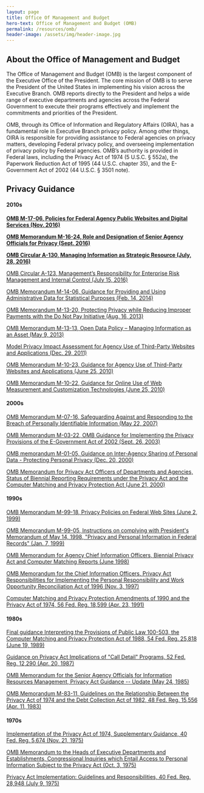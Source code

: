 ```yaml
---
layout: page
title: Office Of Management and Budget
hero-text: Office of Management and Budget (OMB)
permalink: /resources/omb/
header-image: /assets/img/header-image.jpg
---
```

## About the Office of Management and Budget
The Office of Management and Budget (OMB) is the largest component of the Executive Office of the President. The core mission of OMB is to serve the President of the United States in implementing his vision across the Executive Branch. OMB reports directly to the President and helps a wide range of executive departments and agencies across the Federal Government to execute their programs effectively and implement the commitments and priorities of the President.

OMB, through its Office of Information and Regulatory Affairs (OIRA), has a fundamental role in Executive Branch privacy policy. Among other things, OIRA is responsible for providing assistance to Federal agencies on privacy matters, developing Federal privacy policy, and overseeing implementation of privacy policy by Federal agencies. OMB’s authority is provided in Federal laws, including the Privacy Act of 1974 (5 U.S.C. § 552a), the Paperwork Reduction Act of 1995 (44 U.S.C. chapter 35), and the E-Government Act of 2002 (44 U.S.C. § 3501 note).


## Privacy Guidance
#### 2010s
  <a href="https://www.whitehouse.gov/sites/default/files/omb/memoranda/2017/m-17-06.pdf"><b>OMB M-17-06, Policies for Federal Agency Public Websites and Digital Services (Nov. 2016)</b></a>

  <a href="https://www.whitehouse.gov/sites/default/files/omb/memoranda/2016/m_16_24_0.pdf"><b>OMB Memorandum M-16-24, Role and Designation of Senior Agency Officials for Privacy (Sept. 2016)</b></a>

  <a href="https://www.whitehouse.gov/sites/default/files/omb/assets/OMB/circulars/a130/a130revised.pdf"><b>OMB Circular A-130, Managing Information as Strategic Resource (July, 28, 2016)</b></a>

  <a href="https://www.whitehouse.gov/sites/default/files/omb/memoranda/2016/m-16-17.pdf">OMB Circular A-123, Management’s Responsibility for Enterprise Risk Management and Internal Control (July 15, 2016)</a>

  <a href="https://www.whitehouse.gov/sites/default/files/omb/memoranda/2014/m-14-06.pdf">OMB Memorandum M-14-06, Guidance for Providing and Using Administrative Data for Statistical Purposes (Feb. 14, 2014)</a>

  <a href="https://www.whitehouse.gov/sites/default/files/omb/memoranda/2013/m-13-20.pdf">OMB Memorandum M-13-20, Protecting Privacy while Reducing Improper Payments with the Do Not Pay Initiative (Aug. 16, 2013) </a>

  <a href="https://www.whitehouse.gov/sites/default/files/omb/memoranda/2013/m-13-13.pdf">OMB Memorandum M-13-13, Open Data Policy – Managing Information as an Asset (May 9, 2013) </a>

  <a href="https://www.whitehouse.gov/sites/default/files/omb/inforeg/info_policy/model-pia-agency-use-third-party-websites-and-applications.pdf">Model Privacy Impact Assessment for Agency Use of Third-Party Websites and Applications (Dec. 29, 2011) </a>

  <a href="https://www.whitehouse.gov/sites/default/files/omb/assets/memoranda_2010/m10-23.pdf">OMB Memorandum M-10-23, Guidance for Agency Use of Third-Party Websites and Applications (June 25, 2010) </a>

  <a href="https://www.whitehouse.gov/sites/default/files/omb/assets/memoranda_2010/m10-22.pdf">OMB Memorandum M-10-22, Guidance for Online Use of Web Measurement and Customization Technologies (June 25, 2010) </a>

#### 2000s
  <a href="https://www.whitehouse.gov/sites/default/files/omb/assets/omb/memoranda/fy2007/m07-16.pdf">OMB Memorandum M-07-16, Safeguarding Against and Responding to the Breach of Personally Identifiable Information (May 22, 2007) </a>

  <a href="https://www.whitehouse.gov/omb/memoranda_m03-22">OMB Memorandum M-03-22, OMB Guidance for Implementing the Privacy Provisions of the E-Government Act of 2002 (Sept. 26, 2003)</a>

  <a href="https://www.whitehouse.gov/omb/memoranda_m01-05/">OMB memorandum M-01-05, Guidance on Inter-Agency Sharing of Personal Data - Protecting Personal Privacy (Dec. 20, 2000) </a>

  <a href="https://www.whitehouse.gov/sites/default/files/omb/assets/omb/inforeg/spotila62100.pdf">OMB Memorandum for Privacy Act Officers of Departments and Agencies, Status of Biennial Reporting Requirements under the Privacy Act and the Computer Matching and Privacy Protection Act (June 21, 2000) </a>

#### 1990s
  <a href="http://web.archive.org/web/20161203061352/https://www.whitehouse.gov/omb/memoranda_m99-18">OMB Memorandum M-99-18, Privacy Policies on Federal Web Sites (June 2, 1999) </a>

  <a href="https://www.whitehouse.gov/omb/memoranda_m99-05">OMB Memorandum M-99-05, Instructions on complying with President's Memorandum of May 14, 1998, "Privacy and Personal Information in Federal Records" (Jan. 7, 1999)</a>

  <a href="https://www.whitehouse.gov/omb/inforeg_datacall/">OMB Memorandum for Agency Chief Information Officers, Biennial Privacy Act and Computer Matching Reports (June 1998) </a>

  <a href="https://www.whitehouse.gov/sites/default/files/omb/assets/omb/inforeg/katzen_prwora.pdf">OMB Memorandum for the Chief Information Officers, Privacy Act Responsibilities for Implementing the Personal Responsibility and Work Opportunity Reconciliation Act of 1996 (Nov. 3, 1997) </a>

  <a href="https://www.whitehouse.gov/sites/default/files/omb/assets/omb/inforeg/computer_amendments1991.pdf">Computer Matching and Privacy Protection Amendments of 1990 and the Privacy Act of 1974, 56 Fed. Reg. 18,599 (Apr. 23, 1991) </a>

#### 1980s
  <a href="https://www.whitehouse.gov/sites/default/files/omb/inforeg/final_guidance_pl100-503.pdf">Final guidance Interpreting the Provisions of Public Law 100-503, the Computer Matching and Privacy Protection Act of 1988, 54 Fed. Reg. 25,818 (June 19, 1989) </a>

  <a href="https://www.whitehouse.gov/sites/default/files/omb/assets/omb/inforeg/guidance_privacy_act.pdf">Guidance on Privacy Act Implications of "Call Detail" Programs, 52 Fed. Reg. 12,290 (Apr. 20, 1987) </a>

  <a href="https://www.whitehouse.gov/sites/default/files/omb/assets/omb/inforeg/guidance1985.pdf">OMB Memorandum for the Senior Agency Officials for Information Resources Management, Privacy Act Guidance -- Update (May 24, 1985) </a>

  <a href="https://www.whitehouse.gov/sites/default/files/omb/assets/omb/inforeg/guidance1983.pdf">OMB Memorandum M-83-11, Guidelines on the Relationship Between the Privacy Act of 1974 and the Debt Collection Act of 1982, 48 Fed. Reg. 15,556 (Apr. 11, 1983) </a>

#### 1970s
  <a href="https://www.whitehouse.gov/sites/default/files/omb/assets/omb/inforeg/implementation1974.pdf">Implementation of the Privacy Act of 1974, Supplementary Guidance, 40 Fed. Reg. 5,674 (Nov. 21, 1975) </a>

  <a href="https://www.whitehouse.gov/sites/default/files/omb/inforeg/lynn1975.pdf">OMB Memorandum to the Heads of Executive Departments and Establishments, Congressional Inquiries which Entail Access to Personal Information Subject to the Privacy Act (Oct. 3, 1975)</a>

  <a href="https://www.whitehouse.gov/sites/default/files/omb/assets/omb/inforeg/implementation_guidelines.pdf">Privacy Act Implementation: Guidelines and Responsibilities, 40 Fed. Reg. 28,948 (July 9, 1975)</a>
